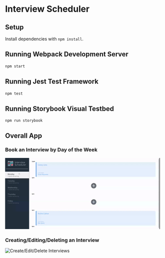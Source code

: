 # Interview Scheduler

## Setup

Install dependencies with `npm install`.

## Running Webpack Development Server

```sh
npm start
```

## Running Jest Test Framework

```sh
npm test
```

## Running Storybook Visual Testbed

```sh
npm run storybook
```

## Overall App

### Book an Interview by Day of the Week

![Interview Scheduler Day List](/public/images/Interview_scheduler_1.gif  "Interview Scheduler Day List")

### Creating/Editing/Deleting an Interview
![Create/Edit/Delete Interviews](/public/images/Interview_scheduler_2.gif  "Create/Edit/Delete Interviews")